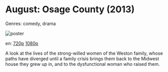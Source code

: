 # August: Osage County (2013)

Genres: comedy, drama

![poster](http://image.tmdb.org/t/p/w500/hkG0j7bfSBGB6NpPtYwW7zH0fU5.jpg)

en:
  [720p](magnet:?xt=urn:btih:5664511B41F808FD08F656D521F58C51DF3FB4D5&tr=udp://glotorrents.pw:6969/announce&tr=udp://tracker.opentrackr.org:1337/announce&tr=udp://torrent.gresille.org:80/announce&tr=udp://tracker.openbittorrent.com:80&tr=udp://tracker.coppersurfer.tk:6969&tr=udp://tracker.leechers-paradise.org:6969&tr=udp://p4p.arenabg.ch:1337&tr=udp://tracker.internetwarriors.net:1337)
  [1080p](magnet:?xt=urn:btih:7bb8aad28865077632124b53dd4a34d70bccf16e&dn=August+Osage+County+(2013)+%5B1080p%5D&tr=udp%3A%2F%2Ftracker.yify-torrents.com%2Fannounce&tr=udp%3A%2F%2Fopen.demonii.com%3A1337%2Fannounce&tr=udp%3A%2F%2Fexodus.desync.com%3A6969&tr=udp%3A%2F%2Ftracker.istole.it%3A80&tr=udp%3A%2F%2Ftracker.publicbt.com%3A80&tr=udp%3A%2F%2Ftracker.publichd.eu%3A80%2Fannounce&tr=udp%3A%2F%2Ftracker.openbittorrent.com%3A80%2Fannounce&tr=udp%3A%2F%2Fcoppersurfer.tk%3A6969%2Fannounce)
  


A look at the lives of the strong-willed women of the Weston family, whose paths have diverged until a family crisis brings them back to the Midwest house they grew up in, and to the dysfunctional woman who raised them.